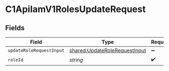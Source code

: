 # C1ApiIamV1RolesUpdateRequest


## Fields

| Field                                                                          | Type                                                                           | Required                                                                       | Description                                                                    |
| ------------------------------------------------------------------------------ | ------------------------------------------------------------------------------ | ------------------------------------------------------------------------------ | ------------------------------------------------------------------------------ |
| `updateRoleRequestInput`                                                       | [shared.UpdateRoleRequestInput](../../models/shared/updaterolerequestinput.md) | :heavy_minus_sign:                                                             | N/A                                                                            |
| `roleId`                                                                       | *string*                                                                       | :heavy_check_mark:                                                             | N/A                                                                            |